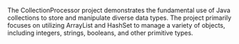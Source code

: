 The CollectionProcessor project demonstrates the fundamental use of Java collections to store and manipulate diverse data types. The project primarily focuses on utilizing ArrayList and HashSet to manage a variety of objects, including integers, strings, booleans, and other primitive types.
